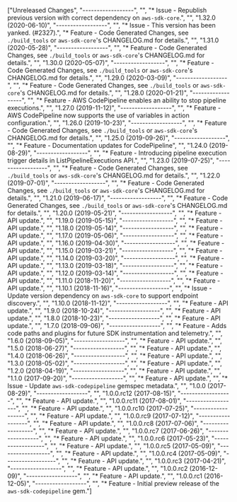["Unreleased Changes", "------------------", "", "* Issue - Republish previous version with correct dependency on `aws-sdk-core`.", "", "1.32.0 (2020-06-10)", "------------------", "", "* Issue - This version has been yanked. (#2327).", "* Feature - Code Generated Changes, see `./build_tools` or `aws-sdk-core`'s CHANGELOG.md for details.", "", "1.31.0 (2020-05-28)", "------------------", "", "* Feature - Code Generated Changes, see `./build_tools` or `aws-sdk-core`'s CHANGELOG.md for details.", "", "1.30.0 (2020-05-07)", "------------------", "", "* Feature - Code Generated Changes, see `./build_tools` or `aws-sdk-core`'s CHANGELOG.md for details.", "", "1.29.0 (2020-03-09)", "------------------", "", "* Feature - Code Generated Changes, see `./build_tools` or `aws-sdk-core`'s CHANGELOG.md for details.", "", "1.28.0 (2020-01-21)", "------------------", "", "* Feature - AWS CodePipeline enables an ability to stop pipeline executions.", "", "1.27.0 (2019-11-12)", "------------------", "", "* Feature - AWS CodePipeline now supports the use of variables in action configuration.", "", "1.26.0 (2019-10-23)", "------------------", "", "* Feature - Code Generated Changes, see `./build_tools` or `aws-sdk-core`'s CHANGELOG.md for details.", "", "1.25.0 (2019-09-26)", "------------------", "", "* Feature - Documentation updates for CodePipeline", "", "1.24.0 (2019-08-29)", "------------------", "", "* Feature - Introducing pipeline execution trigger details in ListPipelineExecutions API.", "", "1.23.0 (2019-07-25)", "------------------", "", "* Feature - Code Generated Changes, see `./build_tools` or `aws-sdk-core`'s CHANGELOG.md for details.", "", "1.22.0 (2019-07-01)", "------------------", "", "* Feature - Code Generated Changes, see `./build_tools` or `aws-sdk-core`'s CHANGELOG.md for details.", "", "1.21.0 (2019-06-17)", "------------------", "", "* Feature - Code Generated Changes, see `./build_tools` or `aws-sdk-core`'s CHANGELOG.md for details.", "", "1.20.0 (2019-05-21)", "------------------", "", "* Feature - API update.", "", "1.19.0 (2019-05-15)", "------------------", "", "* Feature - API update.", "", "1.18.0 (2019-05-14)", "------------------", "", "* Feature - API update.", "", "1.17.0 (2019-05-06)", "------------------", "", "* Feature - API update.", "", "1.16.0 (2019-04-30)", "------------------", "", "* Feature - API update.", "", "1.15.0 (2019-03-21)", "------------------", "", "* Feature - API update.", "", "1.14.0 (2019-03-20)", "------------------", "", "* Feature - API update.", "", "1.13.0 (2019-03-18)", "------------------", "", "* Feature - API update.", "", "1.12.0 (2019-03-14)", "------------------", "", "* Feature - API update.", "", "1.11.0 (2018-11-20)", "------------------", "", "* Feature - API update.", "", "1.10.1 (2018-11-16)", "------------------", "", "* Issue - Update version dependency on `aws-sdk-core` to support endpoint discovery.", "", "1.10.0 (2018-11-12)", "------------------", "", "* Feature - API update.", "", "1.9.0 (2018-10-24)", "------------------", "", "* Feature - API update.", "", "1.8.0 (2018-10-23)", "------------------", "", "* Feature - API update.", "", "1.7.0 (2018-09-06)", "------------------", "", "* Feature - Adds code paths and plugins for future SDK instrumentation and telemetry.", "", "1.6.0 (2018-09-05)", "------------------", "", "* Feature - API update.", "", "1.5.0 (2018-06-27)", "------------------", "", "* Feature - API update.", "", "1.4.0 (2018-06-26)", "------------------", "", "* Feature - API update.", "", "1.3.0 (2018-05-02)", "------------------", "", "* Feature - API update.", "", "1.2.0 (2018-04-19)", "------------------", "", "* Feature - API update.", "", "1.1.0 (2017-09-20)", "------------------", "", "* Feature - API update.", "", "* Issue - Update `aws-sdk-codepipeline` gemspec metadata.", "", "1.0.0 (2017-08-29)", "------------------", "", "1.0.0.rc12 (2017-08-15)", "------------------", "", "* Feature - API update.", "", "1.0.0.rc11 (2017-08-01)", "------------------", "", "* Feature - API update.", "", "1.0.0.rc10 (2017-07-25)", "------------------", "", "* Feature - API update.", "", "1.0.0.rc9 (2017-07-12)", "------------------", "", "* Feature - API update.", "", "1.0.0.rc8 (2017-07-06)", "------------------", "", "* Feature - API update.", "", "1.0.0.rc7 (2017-06-26)", "------------------", "", "* Feature - API update.", "", "1.0.0.rc6 (2017-05-23)", "------------------", "", "* Feature - API update.", "", "1.0.0.rc5 (2017-05-09)", "------------------", "", "* Feature - API update.", "", "1.0.0.rc4 (2017-05-09)", "------------------", "", "* Feature - API update.", "", "1.0.0.rc3 (2017-04-21)", "------------------", "", "* Feature - API update.", "", "1.0.0.rc2 (2016-12-09)", "------------------", "", "* Feature - API update.", "", "1.0.0.rc1 (2016-12-05)", "------------------", "", "* Feature - Initial preview release of the `aws-sdk-codepipeline` gem."]